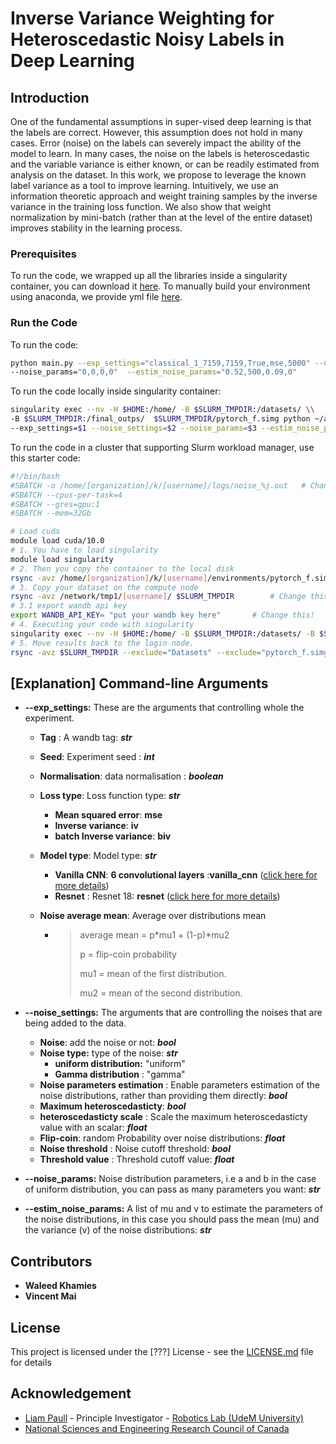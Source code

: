 # Inverse Variance Weighting for Heteroscedastic Noisy Labels in Deep Learning

## Introduction

One of the fundamental  assumptions  in  super-vised deep learning is that the labels are correct. However, this assumption does not hold in many cases.  Error (noise) on the labels can severely impact the ability of the model to learn. In many cases, the noise on the labels is heteroscedastic and the variable variance is either known, or can be readily estimated from analysis on the dataset. In this work, we propose to leverage the known label variance as a tool to improve learning. Intuitively, we use an information theoretic approach and weight training samples by the inverse variance in the training loss function. We also show that weight normalization by mini-batch (rather than at the level of the entire dataset) improves stability in the learning process. 

### Prerequisites

To run the code, we wrapped up all the libraries inside a singularity container, you can download it [here](). To manually build your environment using anaconda, we provide yml file [here](). 

### Run the Code

To run the code:

```bash
python main.py --exp_settings="classical_1_7159,7159,True,mse,5000" --noise_settings="True,uniform,True,False,0.5,1,False,3" \\
--noise_params="0,0,0,0"  --estim_noise_params="0.52,500,0.09,0"
```

To run the code locally inside singularity container:

```bash
singularity exec --nv -H $HOME:/home/ -B $SLURM_TMPDIR:/datasets/ \\
-B $SLURM_TMPDIR:/final_outps/  $SLURM_TMPDIR/pytorch_f.simg python ~/apps/IV_RL_server/main.py \\
--exp_settings=$1 --noise_settings=$2 --noise_params=$3 --estim_noise_params=$4
```



To run the code in a cluster that supporting Slurm workload manager, use this starter code:

```bash
#!/bin/bash
#SBATCH -o /home/[organization]/k/[username]/logs/noise_%j.out   # Change this!
#SBATCH --cpus-per-task=4  
#SBATCH --gres=gpu:1        
#SBATCH --mem=32Gb    

# Load cuda
module load cuda/10.0
# 1. You have to load singularity
module load singularity
# 2. Then you copy the container to the local disk
rsync -avz /home/[organization]/k/[username]/environments/pytorch_f.simg $SLURM_TMPDIR     # Change this!
# 3. Copy your dataset on the compute node
rsync -avz /network/tmp1/[username]/ $SLURM_TMPDIR        # Change this!
# 3.1 export wandb api key
export WANDB_API_KEY= "put your wandb key here"       # Change this!
# 4. Executing your code with singularity
singularity exec --nv -H $HOME:/home/ -B $SLURM_TMPDIR:/datasets/ -B $SLURM_TMPDIR:/final_outps/  $SLURM_TMPDIR/pytorch_f.simg python ~/apps/IV_RL_server/main.py --exp_settings=$1 --noise_settings=$2 --noise_params=$3 --estim_noise_params=$4
# 5. Move results back to the login node.
rsync -avz $SLURM_TMPDIR --exclude="Datasets" --exclude="pytorch_f.simg"  /home/[organization]/k/[username]/outputs  # Change this!
```



## [Explanation] Command-line Arguments

- **--exp_settings:** These are the arguments that controlling whole the experiment.

  - **Tag** : A wandb tag: ***str***

  - **Seed**: Experiment seed : ***int***

  - **Normalisation**: data normalisation : ***boolean***

  - **Loss type**: Loss function type: ***str***

    - **Mean squared error**: **mse**
    -  **Inverse variance**: **iv**
    -  **batch Inverse variance**: **biv**

  - **Model type**: Model type: ***str***

    - **Vanilla CNN**: **6 convolutional layers** :**vanilla_cnn**   ([click here for more details](https://github.com/montrealrobotics/Adaptable-RL-via-IV-update/blob/master/model.py))
    - **Resnet** : Resnet 18: **resnet**  ([click here for more details](https://pytorch.org/hub/pytorch_vision_resnet/))

  - **Noise average mean**: Average over distributions mean

    - > average mean = p*mu1 + (1-p)*mu2
      >
      > p = flip-coin probability
      >
      > mu1 = mean of the first distribution.
      >
      > mu2 = mean of the second distribution.

- **--noise_settings:** The arguments that are controlling the noises that are being added to the data.

  - **Noise**: add the noise or not: ***bool***
  - **Noise type:** type of the noise: ***str***
    - **uniform distribution:** "uniform" 
    - **Gamma distribution** : "gamma" 
  - **Noise parameters estimation** : Enable parameters estimation of the noise distributions, rather than providing them directly: ***bool***
  - **Maximum heteroscedasticty**: ***bool***
  - **heteroscedasticty scale** : Scale the maximum heteroscedasticty value with an scalar: ***float***
  - **Flip-coin**: random Probability over noise distributions: ***float***
  - **Noise threshold** : Noise cutoff threshold: ***bool***
  - **Threshold value** : Threshold cutoff value: ***float***

- **--noise_params:**  Noise distribution parameters,  i.e  a and b in the case of uniform distribution, you can pass as many parameters you want: ***str***

- **--estim_noise_params:** A list of  mu and v to estimate the parameters of the noise distributions, in this case you should pass the mean (mu) and the variance (v) of the noise distributions: ***str***

## Contributors

* **Waleed Khamies**
* **Vincent Mai**

## License

This project is licensed under the [???] License - see the [LICENSE.md](LICENSE.md) file for details

## Acknowledgement

* [Liam Paull](https://liampaull.ca/) - Principle Investigator - [Robotics Lab (UdeM University)](https://montrealrobotics.ca/)
* [National Sciences and Engineering Research Council of Canada](https://www.nserc-crsng.gc.ca/) 

